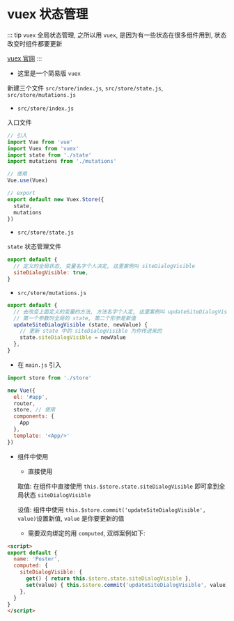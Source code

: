 # vuex 状态管理

::: tip
`vuex` 全局状态管理, 之所以用 `vuex`, 是因为有一些状态在很多组件用到, 状态改变时组件都要更新

[vuex 官网](https://vuex.vuejs.org/zh/)
:::

- 这里是一个简易版 `vuex`

新建三个文件 `src/store/index.js`, `src/store/state.js`, `src/store/mutations.js`

- `src/store/index.js`

入口文件

```js
// 引入
import Vue from 'vue'
import Vuex from 'vuex'
import state from './state'
import mutations from './mutations'

// 使用
Vue.use(Vuex)

// export
export default new Vuex.Store({
  state,
  mutations
})
```

- `src/store/state.js`

`state` 状态管理文件

```js {3}
export default {
  // 定义的全局状态, 变量名字个人决定, 这里案例叫 siteDialogVisible
  siteDialogVisible: true,
}
```

- `src/store/mutations.js`

```js {6}
export default {
  // 去改变上面定义的变量的方法, 方法名字个人定, 这里案例叫 updateSiteDialogVisible
  // 第一个参数时全局的 state, 第二个形参是新值
  updateSiteDialogVisible (state, newValue) {
    // 更新 state 中的 siteDialogVisible 为你传进来的
    state.siteDialogVisible = newValue
  },
}
```

- 在 `main.js` 引入

```js {1,6}
import store from './store'

new Vue({
  el: '#app',
  router,
  store, // 使用
  components: {
    App
  },
  template: '<App/>'
})
```

- 组件中使用

  - 直接使用
  
  取值: 在组件中直接使用 `this.$store.state.siteDialogVisible` 即可拿到全局状态 `siteDialogVisible`

  设值: 组件中使用 `this.$store.commit('updateSiteDialogVisible', value)`设置新值, `value` 是你要更新的值

  - 需要双向绑定的用 `computed`, 双绑案例如下:

```html {4,5,6,7,8,9}
<script>
export default {
  name: 'Poster',
  computed: {
    siteDialogVisible: {
      get() { return this.$store.state.siteDialogVisible },
      set(value) { this.$store.commit('updateSiteDialogVisible', value) }
    },
  }
}
</script>
```